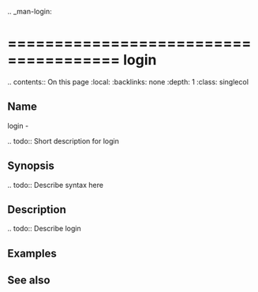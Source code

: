 .. _man-login:

======================================
login
======================================

.. contents:: On this page
    :local:
    :backlinks: none
    :depth: 1
    :class: singlecol

Name
----
login - 

.. todo::
    Short description for login

Synopsis
--------
.. todo::
   Describe syntax here

Description
-----------
.. todo::
    Describe login

Examples
--------

See also
--------

